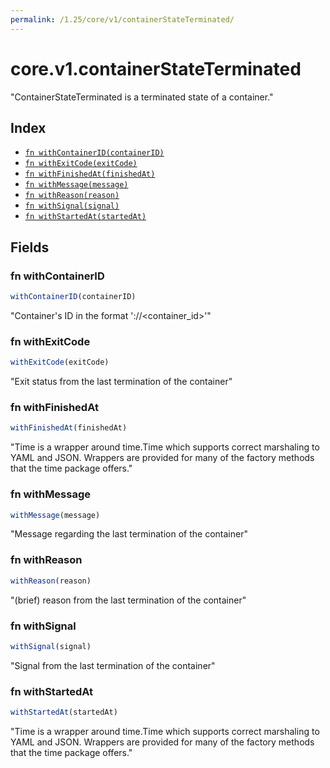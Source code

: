 ```yaml
---
permalink: /1.25/core/v1/containerStateTerminated/
---
```


# core.v1.containerStateTerminated

"ContainerStateTerminated is a terminated state of a container."

## Index

* [`fn withContainerID(containerID)`](#fn-withcontainerid)
* [`fn withExitCode(exitCode)`](#fn-withexitcode)
* [`fn withFinishedAt(finishedAt)`](#fn-withfinishedat)
* [`fn withMessage(message)`](#fn-withmessage)
* [`fn withReason(reason)`](#fn-withreason)
* [`fn withSignal(signal)`](#fn-withsignal)
* [`fn withStartedAt(startedAt)`](#fn-withstartedat)

## Fields

### fn withContainerID

```ts
withContainerID(containerID)
```

"Container's ID in the format '<type>://<container_id>'"

### fn withExitCode

```ts
withExitCode(exitCode)
```

"Exit status from the last termination of the container"

### fn withFinishedAt

```ts
withFinishedAt(finishedAt)
```

"Time is a wrapper around time.Time which supports correct marshaling to YAML and JSON.  Wrappers are provided for many of the factory methods that the time package offers."

### fn withMessage

```ts
withMessage(message)
```

"Message regarding the last termination of the container"

### fn withReason

```ts
withReason(reason)
```

"(brief) reason from the last termination of the container"

### fn withSignal

```ts
withSignal(signal)
```

"Signal from the last termination of the container"

### fn withStartedAt

```ts
withStartedAt(startedAt)
```

"Time is a wrapper around time.Time which supports correct marshaling to YAML and JSON.  Wrappers are provided for many of the factory methods that the time package offers."